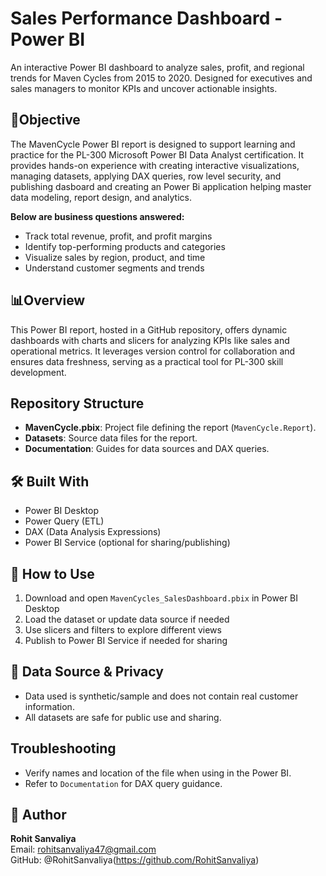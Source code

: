 # Sales Performance Dashboard - Power BI

An interactive Power BI dashboard to analyze sales, profit, and regional trends for Maven Cycles from 2015 to 2020. Designed for executives and sales managers to monitor KPIs and uncover actionable insights.


## 🎯Objective
The MavenCycle Power BI report is designed to support learning and practice for the PL-300 Microsoft Power BI Data Analyst certification. It provides hands-on experience with creating interactive visualizations, managing datasets, applying DAX queries, row level security, and publishing dasboard and creating an Power Bi application helping  master data modeling, report design, and analytics.

**Below are business questions answered:**
- Track total revenue, profit, and profit margins
- Identify top-performing products and categories
- Visualize sales by region, product, and time
- Understand customer segments and trends

## 📊Overview
This Power BI report, hosted in a GitHub repository, offers dynamic dashboards with charts and slicers for analyzing KPIs like sales and operational metrics. It leverages version control for collaboration and ensures data freshness, serving as a practical tool for PL-300 skill development.


## Repository Structure
- **MavenCycle.pbix**: Project file defining the report (`MavenCycle.Report`).
- **Datasets**: Source data files for the report.
- **Documentation**: Guides for data sources and DAX queries.


## 🛠️ Built With
- Power BI Desktop
- Power Query (ETL)
- DAX (Data Analysis Expressions)
- Power BI Service (optional for sharing/publishing)


## 🚀 How to Use

1. Download and open `MavenCycles_SalesDashboard.pbix` in Power BI Desktop
2. Load the dataset or update data source if needed
3. Use slicers and filters to explore different views
4. Publish to Power BI Service if needed for sharing


## 🔐 Data Source & Privacy

- Data used is synthetic/sample and does not contain real customer information.
- All datasets are safe for public use and sharing.


## Troubleshooting
- Verify names and location of the file when using in the Power BI.
- Refer to `Documentation` for DAX query guidance.

## 👤 Author

**Rohit Sanvaliya**  
Email: rohitsanvaliya47@gmail.com  
GitHub: @RohitSanvaliya(https://github.com/RohitSanvaliya)
